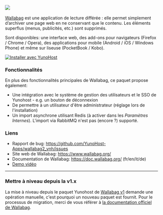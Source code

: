 ## <img src="https://yunohost.org/images/Logo-wallabag-svg.svg">


[Wallabag](https://www.wallabag.org/) est une application de lecture différée : elle  permet simplement d’archiver une page web en ne conservant que le contenu. Les éléments superflus (menus, publicités, etc.) sont supprimés.

Sont disponibles: une interface web, des add-ons pour navigateurs (Firefox / Chrome / Opera), des applications pour mobile (Android / iOS / Windows Phone) et même sur liseuse (PocketBook / Kobo).

[![Installer avec YunoHost](https://install-app.yunohost.org/install-with-yunohost.png)](https://install-app.yunohost.org/?app=wallabag2)

### Fonctionnalités

En plus des fonctionnalités principales de Wallabag, ce paquet propose également:

 * Une intégration avec le système de gestion des utilisateurs et le SSO de Yunohost - e.g. un bouton de déconnexion
 * De permettre à un utilisateur d'être administrateur (réglage lors de l'installation)
 * Un import asynchrone utilisant Redis (à activer dans les *Paramètres Internes*). L'import via RabbitMQ n'est pas (encore ?) supporté.

### Liens

 * Rapport de bug: https://github.com/YunoHost-Apps/wallabag2_ynh/issues
 * Site web de Wallabag: https://www.wallabag.org/
 * Documentation de Wallabag: https://doc.wallabag.org/ (fr/en/it/de)
 * [Demo vidéo](https://player.vimeo.com/video/167435064)
 
 ----
 
 ### Mettre à niveau depuis la v1.x

La mise à niveau depuis le paquet Yunohost de [Wallabag v1](https://github.com/YunoHost-Apps/wallabag_ynh) demande une opération manuelle, c'est pourquoi un nouveau paquet est fournit.
Pour le processus de migration, merci de vous référer à [la documentation officiel de Wallabag](https://doc.wallabag.org/fr/user/import/wallabagv1.html).
